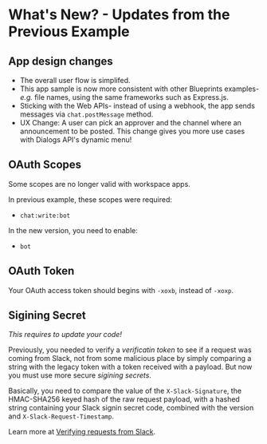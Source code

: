 # What's New? - Updates from the Previous Example

## App design changes

* The overall user flow is simplifed. 
* This app sample is now more consistent with other Blueprints examples- *e.g.* file names, using the same frameworks such as Express.js.
* Sticking with the Web APIs- instead of using a webhook, the app sends messages via `chat.postMessage` method.
* UX Change: A user can pick an approver and the channel where an announcement to be posted. This change gives you more use cases with Dialogs API's dynamic menu!

## OAuth Scopes

Some scopes are no longer valid with workspace apps.

In previous example, these scopes were required:
* `chat:write:bot`

In the new version, you need to enable:
* `bot` 

## OAuth Token

Your OAuth access token should begins with `-xoxb`, instead of `-xoxp`.


## Sigining Secret 

*This requires to update your code!*

Previously, you needed to verify a *verificatin token* to see if a request was coming from Slack, not from some malicious place by simply comparing a string with the legacy token with a token received with a payload. But now you must use more secure *sigining secrets*.

Basically, you need to compare the value of the `X-Slack-Signature`, the HMAC-SHA256 keyed hash of the raw request payload, with a hashed string containing your Slack signin secret code, combined with the version and `X-Slack-Request-Timestamp`. 

Learn more at [Verifying requests from Slack](https://api.slack.com/docs/verifying-requests-from-slack).
